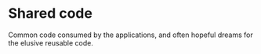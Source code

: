 # Shared code

Common code consumed by the applications, and often hopeful dreams for the elusive reusable code.
